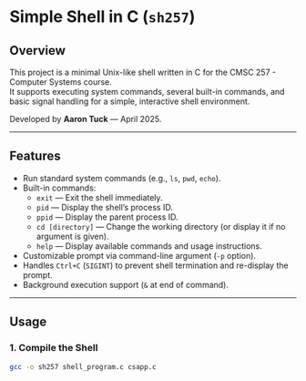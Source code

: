 # Simple Shell in C (`sh257`)

## Overview
This project is a minimal Unix-like shell written in C for the CMSC 257 - Computer Systems course.  
It supports executing system commands, several built-in commands, and basic signal handling for a simple, interactive shell environment.

Developed by **Aaron Tuck** — April 2025.

---

## Features
- Run standard system commands (e.g., `ls`, `pwd`, `echo`).
- Built-in commands:
  - `exit` — Exit the shell immediately.
  - `pid` — Display the shell’s process ID.
  - `ppid` — Display the parent process ID.
  - `cd [directory]` — Change the working directory (or display it if no argument is given).
  - `help` — Display available commands and usage instructions.
- Customizable prompt via command-line argument (`-p` option).
- Handles `Ctrl+C` (`SIGINT`) to prevent shell termination and re-display the prompt.
- Background execution support (`&` at end of command).

---

## Usage

### 1. Compile the Shell
```bash
gcc -o sh257 shell_program.c csapp.c
